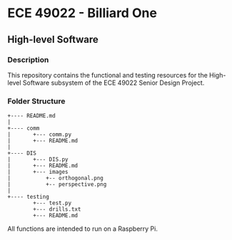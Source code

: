 # ECE 49022 - Billiard One

## High-level Software

### Description

This repository contains the functional and testing resources for the High-level Software subsystem of the ECE 49022
Senior Design Project.

### Folder Structure

```
+---- README.md
|
+---- comm
|       +--- comm.py
|       +--- README.md
|
+---- DIS
|       +--- DIS.py
|       +--- README.md
|       +--- images
|           +-- orthogonal.png
|           +-- perspective.png
|
+---- testing
        +--- test.py
        +--- drills.txt
        +--- README.md
```

All functions are intended to run on a Raspberry Pi.